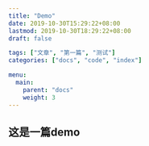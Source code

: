 ```yaml
---
title: "Demo"
date: 2019-10-30T15:29:22+08:00
lastmod: 2019-10-30T18:29:22+08:00
draft: false

tags: ["文章", "第一篇", "测试"]
categories: ["docs", "code", "index"]

menu: 
  main: 
    parent: "docs"
    weight: 3
---
```


## 这是一篇demo
